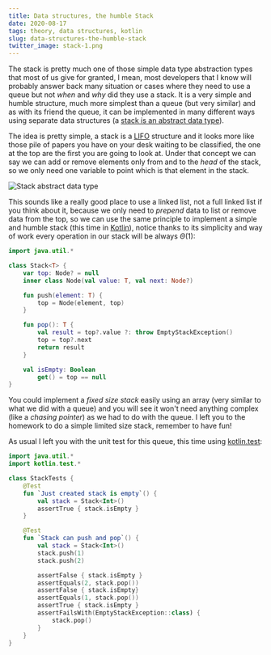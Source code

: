 ```yaml
---
title: Data structures, the humble Stack
date: 2020-08-17
tags: theory, data structures, kotlin
slug: data-structures-the-humble-stack
twitter_image: stack-1.png
---
```


The stack is pretty much one of those simple data type abstraction types that most of us give for granted, I mean, most developers that I know will probably answer back many situation or cases where they need to use a queue but not _when_ and _why_ did they use a stack. It is a very simple and humble structure, much more simplest than a queue (but very similar) and as with its friend the queue, it can be implemented in many different ways using separate data structures (a [stack is an abstract data type](https://en.wikipedia.org/wiki/Stack_(abstract_data_type))).

The idea is pretty simple, a stack is a [LIFO](https://de.wikipedia.org/wiki/Last_In_%E2%80%93_First_Out) structure and it looks more like those pile of papers you have on your desk waiting to be classified, the one at the top are the first you are going to look at. Under that concept we can say we can add or remove elements only from and to the _head_ of the stack, so we only need one variable to point which is that element in the stack.

![Stack abstract data type]({attach}/images/stack-1.png)

This sounds like a really good place to use a linked list, not a full linked list if you think about it, because we only need to _prepend_ data to list or remove data from the top, so we can use the same principle to implement a simple and humble stack (this time in [Kotlin](https://kotlinlang.org/)), notice thanks to its simplicity and way of work every operation in our stack will be always $\Theta(1)$:

```kotlin
import java.util.*

class Stack<T> {
    var top: Node? = null
    inner class Node(val value: T, val next: Node?)

    fun push(element: T) {
        top = Node(element, top)
    }

    fun pop(): T {
        val result = top?.value ?: throw EmptyStackException()
        top = top?.next
        return result
    }

    val isEmpty: Boolean
        get() = top == null
}
```

You could implement a _fixed size stack_ easily using an array (very similar to what we did with a queue) and you will see it won't need anything complex (like a _chasing pointer_) as we had to do with the queue. I left you to the homework to do a simple limited size stack, remember to have fun!

As usual I left you with the unit test for this queue, this time using [kotlin.test](https://kotlinlang.org/api/latest/kotlin.test/):

```kotlin
import java.util.*
import kotlin.test.*

class StackTests {
    @Test
    fun `Just created stack is empty`() {
        val stack = Stack<Int>()
        assertTrue { stack.isEmpty }
    }

    @Test
    fun `Stack can push and pop`() {
        val stack = Stack<Int>()
        stack.push(1)
        stack.push(2)

        assertFalse { stack.isEmpty }
        assertEquals(2, stack.pop())
        assertFalse { stack.isEmpty}
        assertEquals(1, stack.pop())
        assertTrue { stack.isEmpty }
        assertFailsWith(EmptyStackException::class) {
            stack.pop()
        }
    }
}
```
